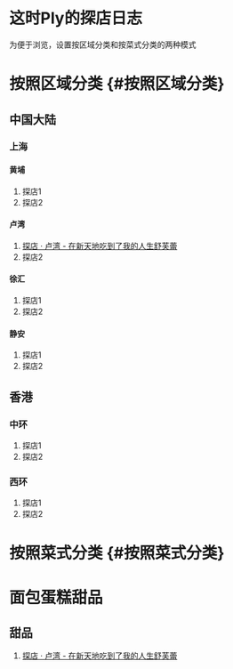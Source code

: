 # 这时Ply的探店日志

为便于浏览，设置按区域分类和按菜式分类的两种模式

# 按照区域分类 {#按照区域分类}
## 中国大陆
### 上海
#### 黄埔
1. 探店1
2. 探店2
#### 卢湾
1. [探店 · 卢湾 - 在新天地吃到了我的人生舒芙蕾](2025042001/W%20Coffee.md)
2. 探店2
#### 徐汇
1. 探店1
2. 探店2
#### 静安
1. 探店1
2. 探店2
## 香港
### 中环
1. 探店1
2. 探店2
### 西环
1. 探店1
2. 探店2

# 按照菜式分类 {#按照菜式分类} 
# 面包蛋糕甜品
## 甜品
1. [探店 · 卢湾 - 在新天地吃到了我的人生舒芙蕾](2025042001/W%20Coffee.md)

